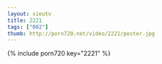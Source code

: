 ```yaml
--- 
layout: sieutv
title: 2221
tags: ["002"]
thumb: http://porn720.net/video/2221/poster.jpg
---
```

{% include porn720 key="2221" %} 
